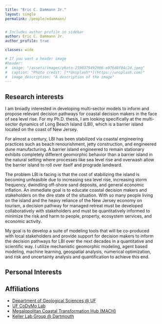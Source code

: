 ```yaml
---
title: "Eric C. Dammann Jr."
layout: single
permalink: /people/edammann/


# Includes author profile in sidebar
author: Eric C. Dammann Jr.
author_profile: true

classes: wide

# If you want a header image
#header:
#  image: "/assets/images/photo-1590379492966-e076d8f84c2d.jpeg"
#  caption: "Photo credit: [**Unsplash**](https://unsplash.com)"
#  image_description: "A description of the image"
---
```


## Research interests

  I am broadly interested in developing multi-sector models to inform and propose relevant decision pathways for coastal decision makers in the face of sea level rise. For my Ph.D. thesis, I am looking specifically at the multi-sector dynamics of Long Beach Island (LBI), which is a barrier island located on the coast of New Jersey.

  For almost a century, LBI has been stabilized via coastal engineering practices such as beach renourishment, jetty construction, and engineered dune manufacturing. A barrier island engineered to remain stationary exhibits completely different geomorphic behavior than a barrier island in the natural setting where processes like sea level rise and overwash allow the barrier island to roll over itself and prograde landward. 

  The problem LBI is facing is that the cost of stabilizing the island is becoming unfeasible due to increasing sea level rise, increasing storm frequency, dwindling off-shore sand deposits, and general economic inflation. An immediate goal is to educate coastal decision makers and stakeholders on the dire state of the situation. With so many people living on the island and the heavy reliance of the New Jersey economy on tourism, a decision pathway for managed retreat must be developed collaboratively with stakeholders and must be quantitatively informed to minimize the risk and harm to people, property, ecosystem services, and economic activity. 

  My goal is to develop a suite of modeling tools that will be co-produced with local stakeholders and provide support for decision makers to inform the decision pathways for LBI over the next decades in a quantitative and scientific way. I utilize mechanistic geomorphic modeling, agent based modeling, machine learning, geospatial analysis, numerical optimization, and risk and uncertainty analysis and quantification to achieve this end.


## Personal Interests

## Affiliations

* [Department of Geological Sciences @ UF](https://geology.ufl.edu/)
* [UF CoDyMo Lab](/index)
* [Megalopolitan Coastal Transformation Hub (MACH)](https://coastalhub.org/)
* [Keller Lab Group @ Dartmouth](https://keller-lab.github.io/)
